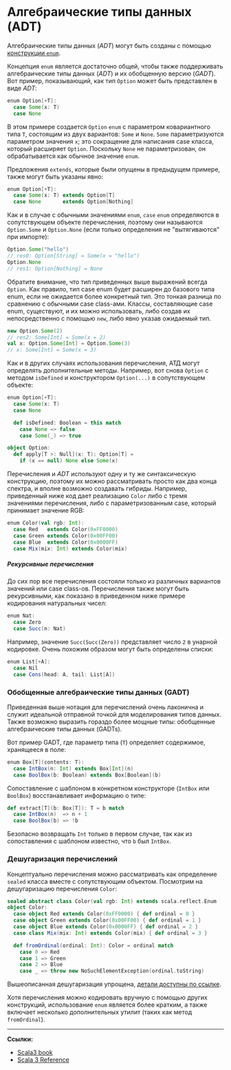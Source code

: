 # Алгебраические типы данных (ADT)

Алгебраические типы данных (_ADT_) могут быть созданы с помощью [конструкции `enum`](https://scalabook.gitflic.space/docs/scala/modeling/enums).

Концепция `enum` является достаточно общей, чтобы также поддерживать алгебраические типы данных (_ADT_) 
и их обобщенную версию (_GADT_). 
Вот пример, показывающий, как тип `Option` может быть представлен в виде _ADT_:

```scala
enum Option[+T]:
  case Some(x: T)
  case None
```

В этом примере создается `Option` `enum` с параметром ковариантного типа `T`, 
состоящим из двух вариантов: `Some` и `None`.
`Some` параметризуются параметром значения `x`; это сокращение для написания case класса, который расширяет `Option`. 
Поскольку `None` не параметризован, он обрабатывается как обычное значение `enum`.

Предложения `extends`, которые были опущены в предыдущем примере, также могут быть указаны явно:

```scala
enum Option[+T]:
  case Some(x: T) extends Option[T]
  case None       extends Option[Nothing]
```

Как и в случае с обычными значениями `enum`, `case` `enum` определяются в сопутствующем объекте перечисления, 
поэтому они называются `Option.Some` и `Option.None` (если только определения не "вытягиваются" при импорте):

```scala
Option.Some("hello")
// res0: Option[String] = Some(x = "hello")
Option.None
// res1: Option[Nothing] = None
```

Обратите внимание, что тип приведенных выше выражений всегда `Option`. 
Как правило, тип case enum будет расширен до базового типа enum, если не ожидается более конкретный тип. 
Это тонкая разница по сравнению с обычными case class-ами. 
Классы, составляющие case enum, существуют, и их можно использовать, 
либо создав их непосредственно с помощью `new`, либо явно указав ожидаемый тип.

```scala
new Option.Some(2)
// res2: Some[Int] = Some(x = 2)
val x: Option.Some[Int] = Option.Some(3)
// x: Some[Int] = Some(x = 3)
```

Как и в других случаях использования перечисления, 
АТД могут определять дополнительные методы. 
Например, вот снова `Option` с методом `isDefined` и конструктором `Option(...)` в сопутствующем объекте:

```scala
enum Option[+T]:
  case Some(x: T)
  case None

  def isDefined: Boolean = this match
    case None => false
    case Some(_) => true

object Option:
  def apply[T >: Null](x: T): Option[T] =
    if (x == null) None else Some(x)
```

Перечисления и _ADT_ используют одну и ту же синтаксическую конструкцию, 
поэтому их можно рассматривать просто как два конца спектра, и вполне возможно создавать гибриды. 
Например, приведенный ниже код дает реализацию `Color` либо с тремя значениями перечисления, 
либо с параметризованным case, который принимает значение RGB:

```scala
enum Color(val rgb: Int):
  case Red   extends Color(0xFF0000)
  case Green extends Color(0x00FF00)
  case Blue  extends Color(0x0000FF)
  case Mix(mix: Int) extends Color(mix)
```

##### Рекурсивные перечисления

До сих пор все перечисления состояли только из различных вариантов значений или case class-ов.
Перечисления также могут быть рекурсивными, как показано в приведенном ниже примере кодирования натуральных чисел:

```scala
enum Nat:
  case Zero
  case Succ(n: Nat)
```

Например, значение `Succ(Succ(Zero))` представляет число `2` в унарной кодировке.
Очень похожим образом могут быть определены списки:

```scala
enum List[+A]:
  case Nil
  case Cons(head: A, tail: List[A])
```

### Обобщенные алгебраические типы данных (GADT)

Приведенная выше нотация для перечислений очень лаконична
и служит идеальной отправной точкой для моделирования типов данных.
Также возможно выразить гораздо более мощные типы: обобщенные алгебраические типы данных (GADTs).

Вот пример GADT, где параметр типа (`T`) определяет содержимое, хранящееся в поле:

```scala
enum Box[T](contents: T):
  case IntBox(n: Int) extends Box[Int](n)
  case BoolBox(b: Boolean) extends Box[Boolean](b)
```

Сопоставление с шаблоном в конкретном конструкторе (`IntBox` или `BoolBox`) восстанавливает информацию о типе:

```scala
def extract[T](b: Box[T]): T = b match
  case IntBox(n)  => n + 1
  case BoolBox(b) => !b
```

Безопасно возвращать `Int` только в первом случае, 
так как из сопоставления с шаблоном известно, что `b` был `IntBox`.

### Дешугаризация перечислений

Концептуально перечисления можно рассматривать как определение `sealed` класса вместе с сопутствующим объектом. 
Посмотрим на дешугаризацию перечисления `Color`:

```scala
sealed abstract class Color(val rgb: Int) extends scala.reflect.Enum
object Color:
  case object Red extends Color(0xFF0000) { def ordinal = 0 }
  case object Green extends Color(0x00FF00) { def ordinal = 1 }
  case object Blue extends Color(0x0000FF) { def ordinal = 2 }
  case class Mix(mix: Int) extends Color(mix) { def ordinal = 3 }

  def fromOrdinal(ordinal: Int): Color = ordinal match
    case 0 => Red
    case 1 => Green
    case 2 => Blue
    case _ => throw new NoSuchElementException(ordinal.toString)
```

Вышеописанная дешугаризация упрощена, 
[детали доступны по ссылке](https://docs.scala-lang.org/scala3/reference/enums/desugarEnums.html).

Хотя перечисления можно кодировать вручную с помощью других конструкций, 
использование `enum` является более кратким, 
а также включает несколько дополнительных утилит (таких как метод `fromOrdinal`).


---

**Ссылки:**

- [Scala3 book](https://docs.scala-lang.org/scala3/book/types-adts-gadts.html)
- [Scala 3 Reference](https://docs.scala-lang.org/scala3/reference/enums/adts.html)
